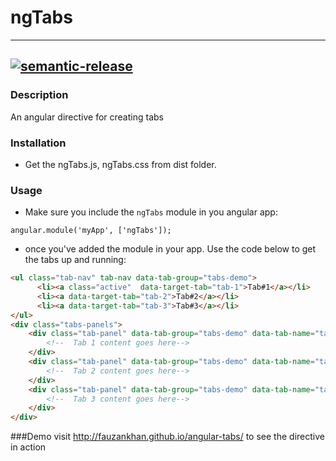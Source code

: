 
# ngTabs
---
[![semantic-release](https://img.shields.io/badge/%20%20%F0%9F%93%A6%F0%9F%9A%80-semantic--release-e10079.svg)](https://github.com/semantic-release/semantic-release)
---
### Description
An angular directive for creating tabs

### Installation
* Get the ngTabs.js, ngTabs.css from dist folder.

### Usage
* Make sure you include the  ```ngTabs``` module in you angular app:

```
angular.module('myApp', ['ngTabs']);
```

* once you've added the module in your app. Use the code below to get the tabs up and running:

```html
<ul class="tab-nav" tab-nav data-tab-group="tabs-demo">
      <li><a class="active"  data-target-tab="tab-1">Tab#1</a></li>
      <li><a data-target-tab="tab-2">Tab#2</a></li>
      <li><a data-target-tab="tab-3">Tab#3</a></li>
</ul>
<div class="tabs-panels">
	<div class="tab-panel" data-tab-group="tabs-demo" data-tab-name="tab-1">
		<!--  Tab 1 content goes here-->
	</div>
	<div class="tab-panel" data-tab-group="tabs-demo" data-tab-name="tab-2">
		<!--  Tab 2 content goes here-->
	</div>
	<div class="tab-panel" data-tab-group="tabs-demo" data-tab-name="tab-3">
		<!--  Tab 3 content goes here-->
	</div>
</div>
```
###Demo
visit <a href="http://fauzankhan.github.io/angular-tabs/">http://fauzankhan.github.io/angular-tabs/</a> to see the directive in action

